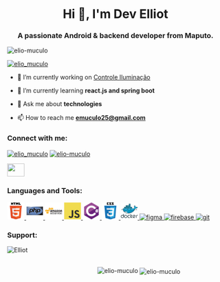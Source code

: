 <h1 align="center">Hi 👋, I'm Dev Elliot</h1>
<h3 align="center">A passionate Android & backend developer from Maputo.</h3>

<p align="left"> <img src="https://komarev.com/ghpvc/?username=elio-muculo&label=Profile%20views&color=0e75b6&style=flat" alt="elio-muculo" /> </p>

<p align="left"> <a href="https://twitter.com/elio_muculo" target="blank"><img src="https://img.shields.io/twitter/follow/elio_muculo?logo=twitter&style=for-the-badge" alt="elio_muculo" /></a> </p> 



- 🔭 I’m currently working on [Controle Iluminação](https://github.com/Elio-Muculo/Controle_iluminacao)

- 🌱 I’m currently learning **react.js and spring boot**

- 💬 Ask me about **technologies**

- 📫 How to reach me **emuculo25@gmail.com**

<h3 align="left">Connect with me:</h3>
<p align="left">
<a href="https://twitter.com/elio_muculo" target="blank"><img align="center" src="https://raw.githubusercontent.com/rahuldkjain/github-profile-readme-generator/master/src/images/icons/Social/twitter.svg" alt="elio_muculo" height="30" width="40" /></a>
<a href="https://linkedin.com/in/elio-muculo" target="blank"><img align="center" src="https://raw.githubusercontent.com/rahuldkjain/github-profile-readme-generator/master/src/images/icons/Social/linked-in-alt.svg" alt="elio-muculo" height="30" width="40" /></a>
 <p align="left"> <a href="https://wa.link/49wf99" target="blank"><img align="center" width="40" height="30" src="https://raw.githubusercontent.com/rahuldkjain/github-profile-readme-generator/master/src/images/icons/Social/whatsapp.svg" /></a> </p> 
</p>

<h3 align="left">Languages and Tools:</h3>
<p align="left"> 
		   <a href="https://www.w3.org/html/" target="_blank" rel="noreferrer"> 
	   	<img src="https://raw.githubusercontent.com/devicons/devicon/master/icons/html5/html5-original-wordmark.svg" alt="html5" width="40" height="40"/> 
	   </a> 
	<a href="https://www.php.net" target="_blank" rel="noreferrer"> <img src="https://raw.githubusercontent.com/devicons/devicon/master/icons/php/php-original.svg" alt="php" width="40" height="40"/> </a>
	<a href="https://aws.amazon.com" target="_blank" rel="noreferrer"> 
			<img src="https://raw.githubusercontent.com/devicons/devicon/master/icons/amazonwebservices/amazonwebservices-original-wordmark.svg" alt="aws" width="40" height="40"/>
	 </a> 
	 <a href="https://developer.mozilla.org/en-US/docs/Web/JavaScript" target="_blank" rel="noreferrer">
	  	 <img src="https://raw.githubusercontent.com/devicons/devicon/master/icons/javascript/javascript-original.svg" alt="javascript" width="40" height="40"/> 
	  	</a> 
	<a href="https://www.w3schools.com/cs/" target="_blank" rel="noreferrer"> 
		<img src="https://raw.githubusercontent.com/devicons/devicon/master/icons/csharp/csharp-original.svg" alt="csharp" width="40" height="40"/> 
	</a>
	<a href="https://www.w3schools.com/css/" target="_blank" rel="noreferrer">
	  <img src="https://raw.githubusercontent.com/devicons/devicon/master/icons/css3/css3-original-wordmark.svg" alt="css3" width="40" height="40"/> 
	</a> 
	  <a href="https://www.docker.com/" target="_blank" rel="noreferrer"> 
	  	<img src="https://raw.githubusercontent.com/devicons/devicon/master/icons/docker/docker-original-wordmark.svg" alt="docker" width="40" height="40"/> 
	 </a>
	  <a href="https://www.figma.com/" target="_blank" rel="noreferrer"> 
	  	<img src="https://www.vectorlogo.zone/logos/figma/figma-icon.svg" alt="figma" width="40" height="40"/> 
	  </a> 
	  <a href="https://firebase.google.com/" target="_blank" rel="noreferrer"> 
	  	<img src="https://www.vectorlogo.zone/logos/firebase/firebase-icon.svg" alt="firebase" width="40" height="40"/> 
	  </a> 
	  <a href="https://git-scm.com/" target="_blank" rel="noreferrer"> 
	  	<img src="https://www.vectorlogo.zone/logos/git-scm/git-scm-icon.svg" alt="git" width="40" height="40"/> 
	  </a>

</p>

<h3 align="left">Support:</h3>
<p><a href="https://www.buymeacoffee.com/Elliot"> <img align="left" src="https://cdn.buymeacoffee.com/buttons/v2/default-yellow.png" height="50" width="210" alt="Elliot" /></a></p><br><br>

<p><img align="left" src="https://github-readme-stats.vercel.app/api/top-langs?username=elio-muculo&show_icons=true&locale=en&layout=compact" alt="elio-muculo" /></p>

<p>&nbsp;<img align="center" src="https://github-readme-stats.vercel.app/api?username=elio-muculo&show_icons=true&locale=en" alt="elio-muculo" /></p>
